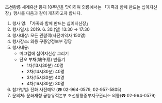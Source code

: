 조선왕릉 세계유산 등재 10주년을 맞이하여 의릉에서는 「가족과 함께 만드는 십이지신장」행사를 다음과 같이 개최하고자 합니다.

1. 행사 명: 「가족과 함께 만드는 십이지신장」
2. 행사일시: 2019. 6. 30.(일) 13:30 → 17:30
3. 행사대상: 모든 관람객(사전예약자 150명)
4. 행사장소: 의릉 구중앙정보부 강당
5. 행사내용: 
   - 머그컵에 십이지신상 그리기
   - 단오 부채(端午扇) 만들기
     - 1차(13시30분) 40명
     - 2차(14시30분) 40명
     - 3차(15시30분) 40명
     - 4차(16시30분) 30명
6. 참가방법: 전화 사전예약 (☎ 02-964-0579, 02-957-5805)
7. 문의처: 문화재청 궁능유적본부 조선왕릉중부지구관리소 의릉(☎ 02-964-0579)